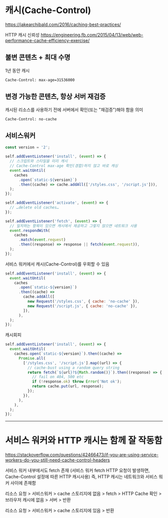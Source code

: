# 캐시(Cache-Control)

https://jakearchibald.com/2016/caching-best-practices/

HTTP 캐시 신뢰성
https://engineering.fb.com/2015/04/13/web/web-performance-cache-efficiency-exercise/  

## 불변 콘텐츠 + 최대 수명
1년 동안 캐시
```
Cache-Control: max-age=31536000
```

## 변경 가능한 콘텐츠, 항상 서버 재검증
캐시된 리소스를 사용하기 전에 서버에서 확인(또는 "재검증")해야 함을 의미
```
Cache-Control: no-cache
```

## 서비스워커
```javascript
const version = '2';

self.addEventListener('install', (event) => {
  // 스크립트와 스타일을 미리 캐시
  // Cache-Control max-age 확인(경합)하지 않고 바로 캐싱
  event.waitUntil(
    caches
      .open(`static-${version}`)
      .then((cache) => cache.addAll(['/styles.css', '/script.js'])),
  );
});

self.addEventListener('activate', (event) => {
  // …delete old caches…
});

self.addEventListener('fetch', (event) => {
  // 일치하는 항목이 있으면 캐시에서 제공하고 그렇지 않으면 네트워크 사용
  event.respondWith(
    caches
      .match(event.request)
      .then((response) => response || fetch(event.request)),
  );
});
```

서비스 워커에서 캐시(Cache-Control)를 우회할 수 있음 
```javascript
self.addEventListener('install', (event) => {
  event.waitUntil(
    caches
      .open(`static-${version}`)
      .then((cache) =>
        cache.addAll([
          new Request('/styles.css', { cache: 'no-cache' }),
          new Request('/script.js', { cache: 'no-cache' }),
        ]),
      ),
  );
});
```

캐시회피
```javascript
self.addEventListener('install', (event) => {
  event.waitUntil(
    caches.open(`static-${version}`).then((cache) =>
      Promise.all(
        ['/styles.css', '/script.js'].map((url) => {
          // cache-bust using a random query string
          return fetch(`${url}?${Math.random()}`).then((response) => {
            // fail on 404, 500 etc
            if (!response.ok) throw Error('Not ok');
            return cache.put(url, response);
          });
        }),
      ),
    ),
  );
});
```

-----

# 서비스 워커와 HTTP 캐시는 함께 잘 작동함  
https://stackoverflow.com/questions/42466473/if-you-are-using-service-workers-do-you-still-need-cache-control-headers  

서비스 워커 내부에서도 fetch 존재 
(서비스 워커 fetch HTTP 요청이 발생하면, Cache-Control 설정에 따른 HTTP 캐시사용)
즉, HTTP 캐시는 네트워크와 서비스 워커 사이에 존재함

리소스 요청 > 서비스워커 > cache 스토리지에 없음 > fetch > HTTP Cache 확인 > 브라우저 캐시에 없음 > 서버 > 반환  

리소스 요청 > 서비스워커 > cache 스토리지에 있음 > 반환